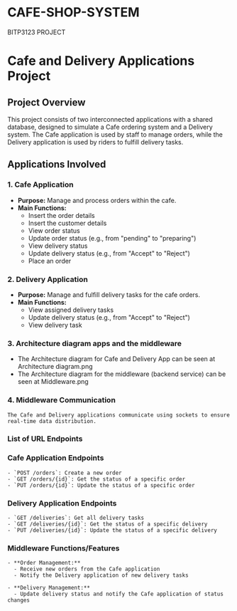 # CAFE-SHOP-SYSTEM
BITP3123 PROJECT

# Cafe and Delivery Applications Project

## Project Overview

This project consists of two interconnected applications with a shared database, designed to simulate a Cafe ordering system and a Delivery system. The Cafe application is used by staff to manage orders, while the Delivery application is used by riders to fulfill delivery tasks.

## Applications Involved

### 1. Cafe Application
- **Purpose:** Manage and process orders within the cafe.
- **Main Functions:**
  - Insert the order details
  - Insert the customer details
  - View order status
  - Update order status (e.g., from "pending" to "preparing")
  - View delivery status
  - Update delivery status (e.g., from "Accept" to "Reject")
  - Place an order

### 2. Delivery Application
- **Purpose:** Manage and fulfill delivery tasks for the cafe orders.
- **Main Functions:**
  - View assigned delivery tasks
  - Update delivery status (e.g., from "Accept" to "Reject")
  - View delivery task

### 3. Architecture diagram apps and the middleware
  - The Architecture diagram for Cafe and Delivery App can be seen at Architecture diagram.png
  - The Architecture diagram for the middleware (backend service) can be seen at Middleware.png

### 4. Middleware Communication
    The Cafe and Delivery applications communicate using sockets to ensure real-time data distribution.

### List of URL Endpoints
### Cafe Application Endpoints
    - `POST /orders`: Create a new order
    - `GET /orders/{id}`: Get the status of a specific order
    - `PUT /orders/{id}`: Update the status of a specific order

### Delivery Application Endpoints
    - `GET /deliveries`: Get all delivery tasks
    - `GET /deliveries/{id}`: Get the status of a specific delivery
    - `PUT /deliveries/{id}`: Update the status of a specific delivery


### Middleware Functions/Features
    - **Order Management:**
      - Receive new orders from the Cafe application
      - Notify the Delivery application of new delivery tasks

    - **Delivery Management:**
      - Update delivery status and notify the Cafe application of status changes
  
